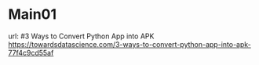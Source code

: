 # Main01


url:
#3 Ways to Convert Python App into APK
https://towardsdatascience.com/3-ways-to-convert-python-app-into-apk-77f4c9cd55af
